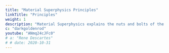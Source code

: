 ```yaml
---
title: "Material Superphysics Principles"
linkTitle: "Principles"
weight: 1
description: "Material Superphysics explains the nuts and bolts of the universe and is based on the 5 Elements of Ancient Greece, India, and China"
c: "darkgoldenrod"
youtube: "ANmq24cJFc0"
# a: "Rene Descartes"
# # date: 2020-10-31
---
```



